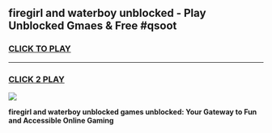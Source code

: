 
## firegirl and waterboy unblocked - Play Unblocked Gmaes & Free #qsoot
<h3>
<a href="https://news.freeplayer.one?title=firegirl_and_waterboy_unblocked&ref=24F">CLICK TO PLAY</a></h3>
<hr>

<h3>
<a href="https://news.freeplayer.one?title=firegirl_and_waterboy_unblocked&ref=24F">CLICK 2 PLAY</a>
  
</h3>

<a href="https://news.freeplayer.one?title=firegirl_and_waterboy_unblocked&ref=24F/"><img src="https://clearcache.store/games.png"></a>


**firegirl and waterboy unblocked games unblocked: Your Gateway to Fun and Accessible Online Gaming**
